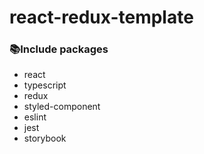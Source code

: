 # react-redux-template

### 📚Include packages

* react
* typescript
* redux
* styled-component
* eslint
* jest
* storybook
